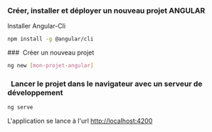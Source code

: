 ###  Créer, installer et déployer un nouveau projet ANGULAR

Installer Angular-Cli

```bash
npm install -g @angular/cli
```

###  Créer un nouveau projet

```bash
ng new [mon-projet-angular]
```

<h3>  Lancer le projet dans le navigateur avec un serveur de développement </h3>

```bash
ng serve
```

L'application se lance à l'url [http://localhost:4200](http://localhost:4200 "http://localhost:4200")
